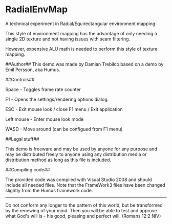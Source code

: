 # RadialEnvMap
A technical experiment in Radial/Equirectangular environment mapping. 

This style of environment mapping has the advantage of only needing a single 2D texture
and not having issues with seam filtering. 

However, expensive ALU math is needed to perform this style of texture mapping. 


##Author##
This demo was made by Damian Trebilco based on a demo by Emil Persson, aka Humus.


##Controls##

 Space - Toggles frame rate counter

 F1    - Opens the settings/rendering options dialog. 

 ESC   - Exit mouse look / close F1 menu / Exit application

 Left mouse - Enter mouse look mode

 WASD  - Move around (can be configued from F1 menu) 


##Legal stuff##

This demo is freeware and may be used by anyone for any purpose
and may be distributed freely to anyone using any distribution
media or distribution method as long as this file is included.


##Compiling code##

The provided code was compiled with Visual Studio 2008 and should include all needed files.
Note that the FrameWork3 files have been changed slightly from the Humus framework code.

  
___
Do not conform any longer to the pattern of this world, but be transformed by the renewing of your mind.
Then you will be able to test and approve what God's will is - his good, pleasing and perfect will. (Romans 12:2 NIV)


